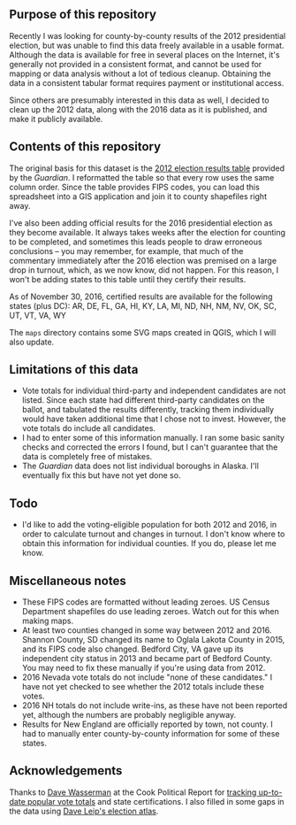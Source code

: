## Purpose of this repository

Recently I was looking for county-by-county results of the 2012 presidential
election, but was unable to find this data freely available in a usable format.
Although the data is available for free in several places on the Internet, it's
generally not provided in a consistent format, and cannot be used for mapping
or data analysis without a lot of tedious cleanup. Obtaining the data in a
consistent tabular format requires payment or institutional access.

Since others are presumably interested in this data as well, I decided to clean
up the 2012 data, along with the 2016 data as it is published, and make it
publicly available.

## Contents of this repository

The original basis for this dataset is the [2012 election results table](https://www.theguardian.com/news/datablog/2012/nov/07/us-2012-election-county-results-download) provided by the *Guardian*. I reformatted the table so that every
row uses the same column order. Since the table provides FIPS codes, you can
load this spreadsheet into a GIS application and join it to county shapefiles
right away.

I've also been adding official results for the 2016 presidential election as
they become available. It always takes weeks after the election for counting to
be completed, and sometimes this leads people to draw erroneous conclusions –
you may remember, for example, that much of the commentary immediately after the
2016 election was premised on a large drop in turnout, which, as we now know,
did not happen. For this reason, I won't be adding states to this table until
they certify their results.

As of November 30, 2016, certified results are available for the following
states (plus DC): AR, DE, FL, GA, HI, KY, LA, MI, ND, NH, NM, NV, OK, SC, UT, VT, VA, WY

The `maps` directory contains some SVG maps created in QGIS, which I will also
update.

## Limitations of this data

* Vote totals for individual third-party and independent candidates are not
listed. Since each state had different third-party candidates on the ballot,
and tabulated the results differently, tracking them individually would have
taken additional time that I chose not to invest. However, the vote totals do
include all candidates.
* I had to enter some of this information manually. I ran some basic sanity
checks and corrected the errors I found, but I can't guarantee that the data is
completely free of mistakes.
* The *Guardian* data does not list individual boroughs in Alaska. I'll
eventually fix this but have not yet done so.

## Todo

* I'd like to add the voting-eligible population for both 2012 and 2016, in
order to calculate turnout and changes in turnout. I don't know where to
obtain this information for individual counties. If you do, please let me know.

## Miscellaneous notes
* These FIPS codes are formatted without leading zeroes. US Census Department
shapefiles do use leading zeroes. Watch out for this when making maps.
* At least two counties changed in some way between 2012 and 2016. Shannon
County, SD changed its name to Oglala Lakota County in 2015, and its FIPS code
also changed. Bedford City, VA gave up its independent city status in 2013 and
became part of Bedford County. You may need to fix these manually if you're
using data from 2012.
* 2016 Nevada vote totals do not include "none of these candidates." I have not
yet checked to see whether the 2012 totals include these votes.
* 2016 NH totals do not include write-ins, as these have not been reported yet,
although the numbers are probably negligible anyway.
* Results for New England are officially reported by town, not county. I had to
manually enter county-by-county information for some of these states.

## Acknowledgements

Thanks to [Dave Wasserman](https://twitter.com/Redistrict) at the Cook Political
Report for [tracking up-to-date popular vote totals](https://docs.google.com/spreadsheets/d/133Eb4qQmOxNvtesw2hdVns073R68EZx4SfCnP4IGQf8/htmlview?sle=true) and state certifications. I also filled in some gaps in the
data using [Dave Leip's election atlas](http://uselectionatlas.org/).
